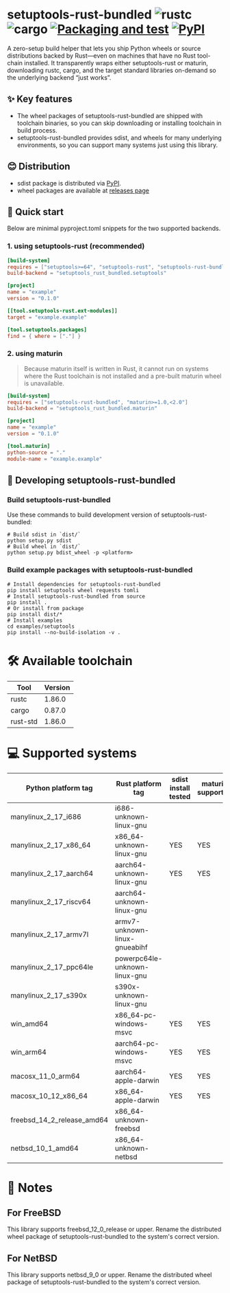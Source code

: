 # setuptools-rust-bundled ![rustc] ![cargo] [![Packaging and test]][Packaging and test url] [![PyPI]][PyPI url]

[rustc]: https://img.shields.io/badge/rustc-1.86-green.svg
[cargo]: https://img.shields.io/badge/cargo-0.87-green.svg
[Packaging and test]: https://github.com/QunaSys/setuptools-rust-bundled/actions/workflows/package.yml/badge.svg
[Packaging and test url]: https://github.com/QunaSys/setuptools-rust-bundled/actions/workflows/package.yml
[PyPI]: https://img.shields.io/pypi/pyversions/setuptools-rust-bundled
[PyPI url]: https://pypi.org/project/setuptools-rust-bundled/

A zero-setup build helper that lets you ship Python wheels or source distributions backed by Rust—even on machines that have no Rust tool-chain installed.
It transparently wraps either setuptools-rust or maturin, downloading rustc, cargo, and the target standard libraries on-demand so the underlying backend “just works”.

## ✨ Key features

- The wheel packages of setuptools-rust-bundled are shipped with toolchain binaries, so you can skip downloading or installing toolchain in build process.
- setuptools-rust-bundled provides sdist, and wheels for many underlying environments, so you can support many systems just using this library.


## 😊 Distribution

- sdist package is distributed via [PyPI](https://pypi.org/project/setuptools-rust-bundled/).
- wheel packages are available at [releases page](https://github.com/QunaSys/setuptools-rust-bundled/releases/)

## 🚀 Quick start
Below are minimal pyproject.toml snippets for the two supported backends.

### 1. using setuptools-rust (recommended)

```pyproject.toml
[build-system]
requires = ["setuptools>=64", "setuptools-rust", "setuptools-rust-bundled"]
build-backend = "setuptools_rust_bundled.setuptools"

[project]
name = "example"
version = "0.1.0"

[[tool.setuptools-rust.ext-modules]]
target = "example.example"

[tool.setuptools.packages]
find = { where = ["."] }
```

### 2. using maturin

> Because maturin itself is written in Rust, it cannot run on systems where the Rust toolchain is not installed and a pre-built maturin wheel is unavailable.

```pyproject.toml
[build-system]
requires = ["setuptools-rust-bundled", "maturin>=1.0,<2.0"]
build-backend = "setuptools_rust_bundled.maturin"

[project]
name = "example"
version = "0.1.0"

[tool.maturin]
python-source = "."
module-name = "example.example"
```

## 📝 Developing setuptools-rust-bundled

### Build setuptools-rust-bundled

Use these commands to build development version of setuptools-rust-bundled:

```shell
# Build sdist in `dist/`
python setup.py sdist
# Build wheel in `dist/`
python setup.py bdist_wheel -p <platform>
```

### Build example packages with setuptools-rust-bundled

```shell
# Install dependencies for setuptools-rust-bundled
pip install setuptools wheel requests tomli
# Install setuptools-rust-bundled from source
pip install .
# Or install from package
pip install dist/*
# Install examples
cd examples/setuptools
pip install --no-build-isolation -v .
```

# 🛠️ Available toolchain

| Tool     | Version |
|----------|----------|
| rustc    | 1.86.0   |
| cargo    | 0.87.0   |
| rust-std    | 1.86.0   |

# 💻 Supported systems

| Python platform tag | Rust platform tag | sdist install tested | maturin supported | setuptools supported |
|------|------|-----|-----|-----|
| manylinux_2_17_i686    | i686-unknown-linux-gnu | | | YES |
| manylinux_2_17_x86_64  | x86_64-unknown-linux-gnu | YES | YES | YES |
| manylinux_2_17_aarch64 | aarch64-unknown-linux-gnu | YES | YES | YES |
| manylinux_2_17_riscv64 | aarch64-unknown-linux-gnu | | | YES |
| manylinux_2_17_armv7l  | armv7-unknown-linux-gnueabihf | | | YES |
| manylinux_2_17_ppc64le | powerpc64le-unknown-linux-gnu | | | YES |
| manylinux_2_17_s390x   | s390x-unknown-linux-gnu | | | YES |
| win_amd64 | x86_64-pc-windows-msvc | YES | YES | YES |
| win_arm64 | aarch64-pc-windows-msvc | YES | YES | YES |
| macosx_11_0_arm64 | aarch64-apple-darwin | YES | YES | YES |
| macosx_10_12_x86_64 | x86_64-apple-darwin | YES | YES | YES |
| freebsd_14_2_release_amd64 | x86_64-unknown-freebsd | | | YES |
| netbsd_10_1_amd64 | x86_64-unknown-netbsd | | | YES |

# 📒 Notes

## For FreeBSD

This library supports freebsd_12_0_release or upper. Rename the distributed wheel package of setuptools-rust-bundled to the system's correct version.

## For NetBSD

This library supports netbsd_9_0 or upper. Rename the distributed wheel package of setuptools-rust-bundled to the system's correct version.
